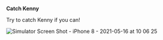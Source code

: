 **Catch Kenny**

Try to catch Kenny if you can!

![Simulator Screen Shot - iPhone 8 - 2021-05-16 at 10 06 25](https://user-images.githubusercontent.com/53323174/120395739-60f90380-c2ea-11eb-84f6-224aec7d821f.png)
